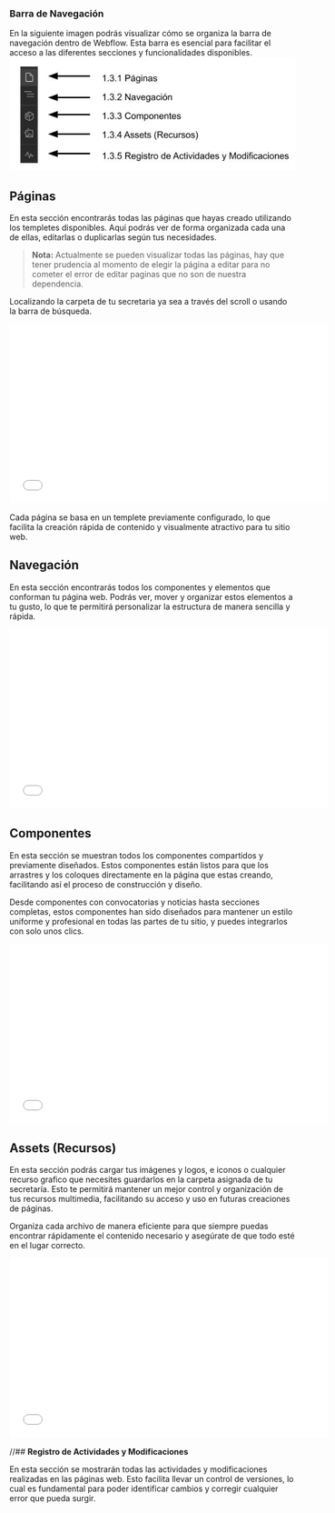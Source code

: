  ### Barra de Navegación ###

En la siguiente imagen podrás visualizar cómo se organiza la barra de navegación dentro de Webflow. Esta barra es esencial para facilitar el acceso a las diferentes secciones y funcionalidades disponibles.
![](img/03.jpg)

## **Páginas**

En esta sección encontrarás todas las páginas que hayas creado utilizando los templetes disponibles. Aquí podrás ver de forma organizada cada una de ellas, editarlas o duplicarlas según tus necesidades.

> **Nota:** Actualmente se pueden visualizar todas las páginas, hay que tener prudencia al momento de elegir la página a editar para no cometer el error de editar paginas que no son de nuestra dependencia.

Localizando la carpeta de tu secretaria ya sea a través del scroll o usando la barra de búsqueda.
<iframe width="560" height="315" src="video/02.mp4" frameborder="0" allowfullscreen></iframe>

Cada página se basa en un templete previamente configurado, lo que facilita la creación rápida de contenido y visualmente atractivo para tu sitio web.

## **Navegación** 

En esta sección encontrarás todos los componentes y elementos que conforman tu página web. Podrás ver, mover y organizar estos elementos a tu gusto, lo que te permitirá personalizar la estructura de manera sencilla y rápida.
<iframe width="560" height="315" src="video/03.mp4" frameborder="0" allowfullscreen></iframe>

## **Componentes**

En esta sección se muestran todos los componentes compartidos y previamente diseñados. Estos componentes están listos para que los arrastres y los coloques directamente en la página que estas creando, facilitando así el proceso de construcción y diseño.

Desde componentes con convocatorias y noticias hasta secciones completas, estos componentes han sido diseñados para mantener un estilo uniforme y profesional en todas las partes de tu sitio, y puedes integrarlos con solo unos clics.
<iframe width="560" height="315" src="video/04.mp4" frameborder="0" allowfullscreen></iframe>

## **Assets (Recursos)**

En esta sección podrás cargar tus imágenes y logos, e iconos o cualquier recurso grafico que necesites guardarlos en la carpeta asignada de tu secretaría. Esto te permitirá mantener un mejor control y organización de tus recursos multimedia, facilitando su acceso y uso en futuras creaciones de páginas.

Organiza cada archivo de manera eficiente para que siempre puedas encontrar rápidamente el contenido necesario y asegúrate de que todo esté en el lugar correcto.
<iframe width="560" height="315" src="video/05.mp4" frameborder="0" allowfullscreen></iframe>

//## **Registro de Actividades y Modificaciones**

En esta sección se mostrarán todas las actividades y modificaciones realizadas en las páginas web. Esto facilita llevar un control de versiones, lo cual es fundamental para poder identificar cambios y corregir cualquier error que pueda surgir.

